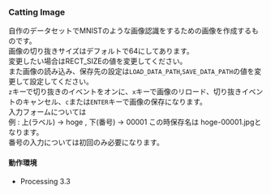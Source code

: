 ### Catting Image

自作のデータセットでMNISTのような画像認識をするための画像を作成するものです。  
画像の切り抜きサイズはデフォルトで64にしてあります。  
変更したい場合はRECT_SIZEの値を変更してください。  
また画像の読み込み、保存先の設定は`LOAD_DATA_PATH`,`SAVE_DATA_PATH`の値を変更して設定してください。    
`z`キーで切り抜きのイベントをオンに、`x`キーで画像のリロード、切り抜きイベントのキャンセル、`c`または`ENTER`キーで画像の保存になります。     
入力フォームについては     
例 : 上(ラベル) -> hoge , 下(番号) -> 00001 この時保存名は hoge-00001.jpgとなります。  
番号の入力については初回のみ必要になります。      

#### 動作環境
* Processing 3.3
